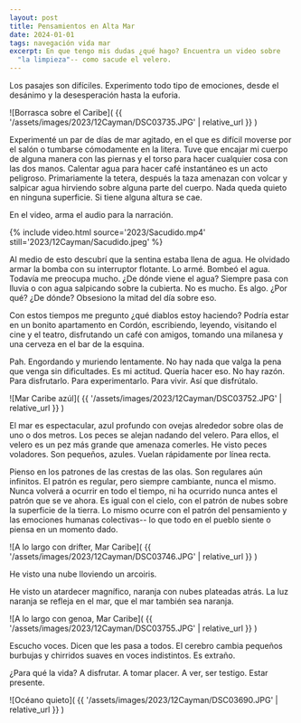 ```yaml
---
layout: post
title: Pensamientos en Alta Mar
date: 2024-01-01
tags: navegación vida mar
excerpt: En que tengo mis dudas ¿qué hago? Encuentra un video sobre
  "la limpieza"-- como sacude el velero.
---
```


Los pasajes son difíciles. Experimento todo tipo de emociones,
desde el desánimo y la desesperación hasta la euforia.

![Borrasca sobre el Caribe](
  {{ '/assets/images/2023/12Cayman/DSC03735.JPG' | relative_url }}
)

Experimenté un par de días de mar agitado, en el que es difícil moverse por el
salón o tumbarse cómodamente en la litera.
Tuve que encajar mi cuerpo de alguna manera con las piernas y el torso para
hacer cualquier cosa con las dos manos.
Calentar agua para hacer café instantáneo es un acto peligroso.
Primariamente la tetera, después la taza amenazan con volcar y salpicar agua
hirviendo sobre alguna parte del cuerpo.
Nada queda quieto en ninguna superficie. Si tiene alguna altura se cae.

En el video, arma el audio para la narración.

{% include video.html
  source='2023/Sacudido.mp4'
  still='2023/12Cayman/Sacudido.jpeg'
%}

Al medio de esto descubrí que la sentina estaba llena de agua. He olvidado
armar la bomba con su interruptor flotante. Lo armé. Bombeó el agua. Todavía me
preocupa mucho.  ¿De dónde viene el agua? Siempre pasa con lluvia o con agua
salpicando sobre la cubierta. No es mucho. Es algo. ¿Por qué? ¿De dónde?
Obsesiono la mitad del día sobre eso.

Con estos tiempos me pregunto ¿qué diablos estoy haciendo? Podría estar en
un bonito apartamento en Cordón, escribiendo, leyendo, visitando el cine
y el teatro, disfrutando un café con amigos, tomando una milanesa y una cerveza
en el bar de la esquina.

Pah. Engordando y muriendo lentamente. No hay nada que valga la pena
que venga sin dificultades. Es mi actitud. Quería hacer eso. No hay razón.
Para disfrutarlo. Para experimentarlo. Para vivir. Así que disfrútalo.

![Mar Caribe azúl](
  {{ '/assets/images/2023/12Cayman/DSC03752.JPG' | relative_url }}
)

El mar es espectacular, azul profundo con ovejas alrededor sobre olas de uno
o dos metros. Los peces se alejan nadando del velero. Para ellos, el velero
es un pez más grande que amenaza comerles. He visto peces voladores.
Son pequeños, azules. Vuelan rápidamente por línea recta.

Pienso en los patrones de las crestas de las olas. Son regulares aún infinitos.
El patrón es regular, pero siempre cambiante, nunca el mismo. Nunca volverá
a ocurrir en todo el tiempo, ni ha ocurrido nunca antes el patrón que se ve
ahora. Es igual con el cielo, con el patrón de nubes sobre la superficie de
la tierra. Lo mismo ocurre con el patrón del pensamiento y las emociones
humanas colectivas-- lo que todo en el pueblo siente o piensa en un momento
dado.

![A lo largo con drifter, Mar Caribe](
  {{ '/assets/images/2023/12Cayman/DSC03746.JPG' | relative_url }}
)

He visto una nube lloviendo un arcoiris.

He visto un atardecer magnífico, naranja con nubes plateadas atrás. La luz
naranja se refleja en el mar, que el mar también sea naranja.

![A lo largo con genoa, Mar Caribe](
  {{ '/assets/images/2023/12Cayman/DSC03755.JPG' | relative_url }}
)

Escucho voces. Dicen que les pasa a todos. El cerebro cambia pequeños burbujas
y chirridos suaves en voces indistintos. Es extraño.

¿Para qué la vida? A disfrutar. A tomar placer. A ver, ser testigo. Estar
presente.

![Océano quieto](
  {{ '/assets/images/2023/12Cayman/DSC03690.JPG' | relative_url }}
)

